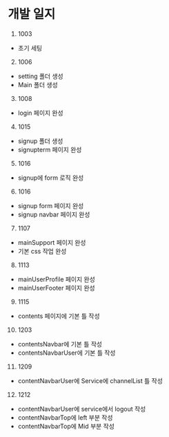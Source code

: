 # 개발 일지

1. 1003

- 초기 세팅

2. 1006 

- setting 폴더 생성 
- Main 폴더 생성

3. 1008

- login 페이지 완성

4. 1015

- signup 폴더 생성
- signupterm 페이지 완성

5. 1016

- signup에 form 로직 완성

6. 1016

- signup form 페이지 완성
- signup navbar 페이지 완성

7. 1107

- mainSupport 페이지 완성 
- 기본 css 작업 완성

8. 1113

- mainUserProfile 페이지 완성
- mainUserFooter 페이지 완성

9. 1115

- contents 페이지에 기본 틀 작성

10. 1203

- contentsNavbar에 기본 틀 작성
- contentsNavbarUser에 기본 틀 작성 

11. 1209 

- contentNavbarUser에 Service에 channelList 틀 작성

12. 1212

- contentNavbarUser에 service에서 logout 작성
- contentNavbarTop에 left 부분 작성
- contentNavbarTop에 Mid 부분 작성